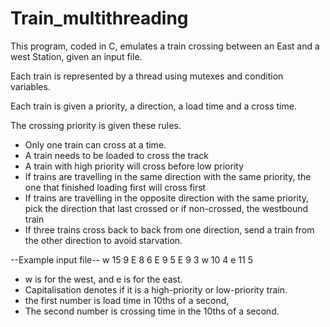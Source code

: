 # Train_multithreading
This program, coded in C, emulates a train crossing between an East and a west Station, given an input file.

Each train is represented by a thread using mutexes and condition variables. 

Each train is given a priority, a direction, a load time and a cross time.

The crossing priority is given these rules.
- Only one train can cross at a time.
- A train needs to be loaded to cross the track
- A train with high priority will cross before low priority
- If trains are travelling in the same direction with the same priority, the one that finished loading first will cross first
- If trains are travelling in the opposite direction with the same priority, pick the direction that last crossed or if non-crossed, the westbound train
- If three trains cross back to back from one direction, send a train from the other direction to avoid starvation.

--Example input file--
w 15 9
E 8 6
E 9 5
E 9 3
w 10 4
e 11 5

- w is for the west, and e is for the east.
- Capitalisation denotes if it is a high-priority or low-priority train.
- the first number is load time in 10ths of a second,
- The second number is crossing time in the 10ths of a second.
